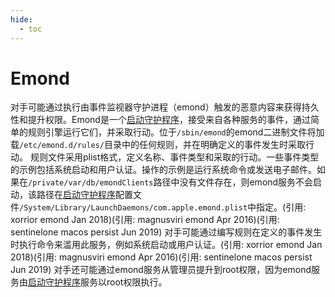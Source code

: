 ```yaml
---
hide:
  - toc
---
```


# Emond

对手可能通过执行由事件监视器守护进程（emond）触发的恶意内容来获得持久性和提升权限。Emond是一个[启动守护程序](https://attack.mitre.org/techniques/T1543/004)，接受来自各种服务的事件，通过简单的规则引擎运行它们，并采取行动。位于<code>/sbin/emond</code>的emond二进制文件将加载<code>/etc/emond.d/rules/</code>目录中的任何规则，并在明确定义的事件发生时采取行动。  规则文件采用plist格式，定义名称、事件类型和采取的行动。一些事件类型的示例包括系统启动和用户认证。操作的示例是运行系统命令或发送电子邮件。如果在<code>/private/var/db/emondClients</code>路径中没有文件存在，则emond服务不会启动，该路径在[启动守护程序](https://attack.mitre.org/techniques/T1543/004)配置文件<code>/System/Library/LaunchDaemons/com.apple.emond.plist</code>中指定。(引用: xorrior emond Jan 2018)(引用: magnusviri emond Apr 2016)(引用: sentinelone macos persist Jun 2019)  对手可能通过编写规则在定义的事件发生时执行命令来滥用此服务，例如系统启动或用户认证。(引用: xorrior emond Jan 2018)(引用: magnusviri emond Apr 2016)(引用: sentinelone macos persist Jun 2019) 对手还可能通过emond服务从管理员提升到root权限，因为emond服务由[启动守护程序](https://attack.mitre.org/techniques/T1543/004)服务以root权限执行。
